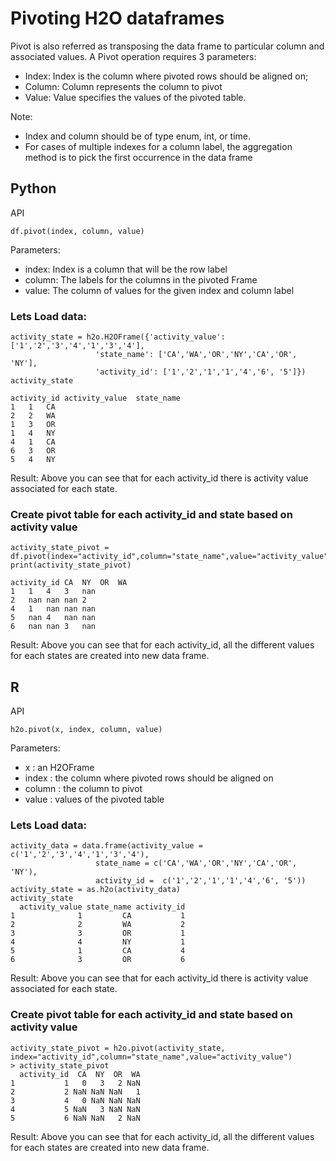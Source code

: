 # Pivoting H2O dataframes # 

Pivot is also referred as transposing the data frame to particular column and associated values. A Pivot operation requires 3 parameters:

 - Index: Index is the column where pivoted rows should be aligned on; 
 - Column: Column represents the column to pivot
 - Value: Value specifies the values of the pivoted table.

Note: 
 - Index and column should be of type enum, int, or time.
 - For cases of multiple indexes for a column label, the aggregation method is to pick the first occurrence in the data frame

## Python ##
API
```
df.pivot(index, column, value)
```
Parameters:
 - index: Index is a column that will be the row label
 - column: The labels for the columns in the pivoted Frame
 - value: The column of values for the given index and column label

### Lets Load data: ###
```
activity_state = h2o.H2OFrame({'activity_value': ['1','2','3','4','1','3','4'],
                   'state_name': ['CA','WA','OR','NY','CA','OR', 'NY'],
                   'activity_id': ['1','2','1','1','4','6', '5']})
activity_state

activity_id	activity_value	state_name
1	1	CA
2	2	WA
1	3	OR
1	4	NY
4	1	CA
6	3	OR
5	4	NY
```
Result: Above you can see that for each activity_id there is activity value associated for each state. 

### Create pivot table for each activity_id and state based on activity value ###
```
activity_state_pivot = df.pivot(index="activity_id",column="state_name",value="activity_value")
print(activity_state_pivot)

activity_id	CA	NY	OR	WA
1	1	4	3	nan
2	nan	nan	nan	2
4	1	nan	nan	nan
5	nan	4	nan	nan
6	nan	nan	3	nan
```
Result: Above you can see that for each activity_id, all the different values for each states are created into new data frame. 

## R ##
API
```
h2o.pivot(x, index, column, value)
```
Parameters:
 - x	: an H2OFrame
 - index : 	the column where pivoted rows should be aligned on
 - column : 	the column to pivot
 - value : 	values of the pivoted table

### Lets Load data: ###
```
activity_data = data.frame(activity_value = c('1','2','3','4','1','3','4'),
                   state_name = c('CA','WA','OR','NY','CA','OR', 'NY'),
                   activity_id =  c('1','2','1','1','4','6', '5'))
activity_state = as.h2o(activity_data)
activity_state
  activity_value state_name activity_id
1              1         CA           1
2              2         WA           2
3              3         OR           1
4              4         NY           1
5              1         CA           4
6              3         OR           6
```
Result: Above you can see that for each activity_id there is activity value associated for each state. 

### Create pivot table for each activity_id and state based on activity value ###
```
activity_state_pivot = h2o.pivot(activity_state, index="activity_id",column="state_name",value="activity_value")
> activity_state_pivot
  activity_id  CA  NY  OR  WA
1           1   0   3   2 NaN
2           2 NaN NaN NaN   1
3           4   0 NaN NaN NaN
4           5 NaN   3 NaN NaN
5           6 NaN NaN   2 NaN
```
Result: Above you can see that for each activity_id, all the different values for each states are created into new data frame. 

